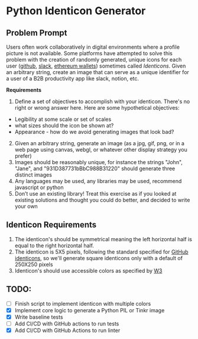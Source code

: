 # Python Identicon Generator

## Problem Prompt

Users often work collaboratively in digital environments where a profile picture is not available. Some platforms have attempted to solve this problem with the creation of randomly generated, unique icons for each user ([github](https://github.blog/2013-08-14-identicons/), [slack](https://slack.zendesk.com/hc/article_attachments/360048182573/Screen_Shot_2019-10-01_at_5.08.29_PM.png), [ethereum wallets](https://github.com/ethereum/blockies)) sometimes called *Identicons*. Given an arbitrary string, create an image that can serve as a unique identifier for a user of a B2B productivity app like slack, notion, etc.

**Requirements**

1. Define a set of objectives to accomplish with your identicon. There's no right or wrong answer here. Here are some hypothetical objectives:
- Legibility at some scale or set of scales 
- what sizes should the icon be shown at?
- Appearance - how do we avoid generating images that look bad?
2. Given an arbitrary string, generate an image (as a jpg, gif, png, or in a web page using canvas, webgl, or whatever other display strategy you prefer)
3. Images should be reasonably unique, for instance the strings "John", "Jane", and "931D387731bBbC988B31220" should generate three distinct images
4. Any languages may be used, any libraries may be used, recommend javascript or python
5. Don’t use an existing library! Treat this exercise as if you looked at existing solutions and thought you could do better, and decided to write your own

## Identicon Requirements
1. The identicon's should be symmetrical meaning the left horizontal half is equal to the right horizontal half.
2. The identicon is 5X5 pixels, following the standard specified for [GitHub identicons](https://github.blog/2013-08-14-identicons/), so we'll generate square identicons only with a default of 250X250 pixels
3. Identicon's should use accessible colors as specified by [W3](https://www.w3.org/WAI/WCAG21/Techniques/general/G207)

## TODO:
- [ ] Finish script to implement identicon with multiple colors
- [X] Implement core logic to generate a Python PIL or Tinkr image
- [X] Write baseline tests
- [ ] Add CI/CD with GitHub actions to run tests 
- [X] Add CI/CD with GitHub Actions to run linter
